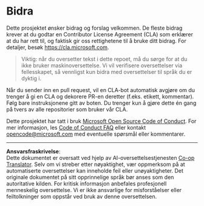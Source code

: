 <!--
CO_OP_TRANSLATOR_METADATA:
{
  "original_hash": "d6f80293fa9c213283eac7e79b078671",
  "translation_date": "2025-08-27T20:20:39+00:00",
  "source_file": "CONTRIBUTING.md",
  "language_code": "no"
}
-->
# Bidra

Dette prosjektet ønsker bidrag og forslag velkommen. De fleste bidrag krever at du
godtar en Contributor License Agreement (CLA) som erklærer at du har rett til,
og faktisk gir oss rettighetene til å bruke ditt bidrag. For detaljer, besøk
https://cla.microsoft.com.

> Viktig: når du oversetter tekst i dette repoet, må du sørge for at du ikke bruker maskinoversettelse. Vi vil verifisere oversettelser via fellesskapet, så vennligst kun bidra med oversettelser til språk du er dyktig i.

Når du sender inn en pull request, vil en CLA-bot automatisk avgjøre om du trenger
å gi en CLA og dekorere PR-en deretter (f.eks. etikett, kommentar). Følg bare
instruksjonene gitt av boten. Du trenger kun å gjøre dette én gang på tvers av alle repositorier som bruker vår CLA.

Dette prosjektet har tatt i bruk [Microsoft Open Source Code of Conduct](https://opensource.microsoft.com/codeofconduct/).
For mer informasjon, les [Code of Conduct FAQ](https://opensource.microsoft.com/codeofconduct/faq/)
eller kontakt [opencode@microsoft.com](mailto:opencode@microsoft.com) med eventuelle spørsmål eller kommentarer.

---

**Ansvarsfraskrivelse**:  
Dette dokumentet er oversatt ved hjelp av AI-oversettelsestjenesten [Co-op Translator](https://github.com/Azure/co-op-translator). Selv om vi streber etter nøyaktighet, vær oppmerksom på at automatiserte oversettelser kan inneholde feil eller unøyaktigheter. Det originale dokumentet på sitt opprinnelige språk bør anses som den autoritative kilden. For kritisk informasjon anbefales profesjonell menneskelig oversettelse. Vi er ikke ansvarlige for misforståelser eller feiltolkninger som oppstår ved bruk av denne oversettelsen.